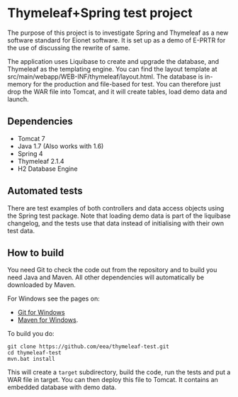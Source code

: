 Thymeleaf+Spring test project
=============================

The purpose of this project is to investigate Spring and Thymeleaf as a new software standard for Eionet software.
It is set up as a demo of E-PRTR for the use of discussing the rewrite of same.

The application uses Liquibase to create and upgrade the database, and Thymeleaf as the templating engine.
You can find the layout template at src/main/webapp/WEB-INF/thymeleaf/layout.html. The database is in-memory
for the production and file-based for test. You can therefore just drop the WAR file into Tomcat, and it will
create tables, load demo data and launch.

Dependencies
------------
* Tomcat 7
* Java 1.7 (Also works with 1.6)
* Spring 4
* Thymeleaf 2.1.4
* H2 Database Engine

Automated tests
---------------
There are test examples of both controllers and data access objects using the Spring test package.
Note that loading demo data is part of the liquibase changelog, and the tests use that data instead
of initialising with their own test data.

How to build
------------
You need Git to check the code out from the repository and to build you need Java and Maven.  All other dependencies will automatically be downloaded by Maven.

For Windows see the pages on:
* [Git for Windows](http://git-scm.com/downloads)
* [Maven for Windows](http://maven.apache.org/guides/getting-started/windows-prerequisites.html).

To build you do:
```
git clone https://github.com/eea/thymeleaf-test.git
cd thymeleaf-test
mvn.bat install
```

This will create a `target` subdirectory, build the code, run the tests and put a WAR file in target. You can then deploy this file to Tomcat. It contains an embedded database with demo data.
